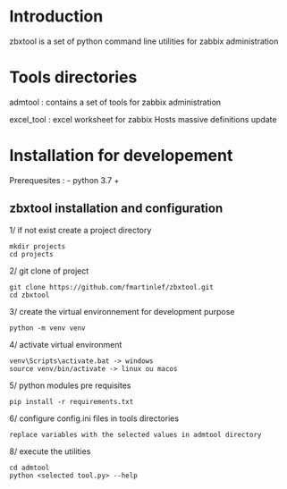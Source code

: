 # Introduction
zbxtool is a set of python command line utilities for zabbix administration

# Tools directories
admtool : contains a set of tools for zabbix administration

excel_tool : excel worksheet for zabbix Hosts massive definitions update


# Installation for developement
Prerequesites : - python 3.7 +

## zbxtool installation and configuration
1/ if not exist create a project directory 
    
    mkdir projects
    cd projects

2/ git clone of project

    git clone https://github.com/fmartinlef/zbxtool.git
    cd zbxtool

3/ create the virtual environnement for development purpose

    python -m venv venv

4/ activate virtual environment

    venv\Scripts\activate.bat -> windows
    source venv/bin/activate -> linux ou macos

5/ python modules pre requisites

    pip install -r requirements.txt

6/ configure config.ini files in tools directories

    replace variables with the selected values in admtool directory
    
8/ execute the utilities
    
    cd admtool 
    python <selected tool.py> --help

 
